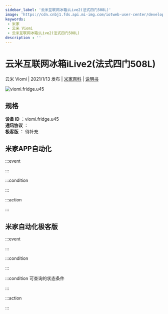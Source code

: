 ```yaml
---
sidebar_label: '云米互联网冰箱iLive2(法式四门508L)'
image: 'https://cdn.cnbj1.fds.api.mi-img.com/iotweb-user-center/developer_1679048995148cFqtWhLd.png?GalaxyAccessKeyId=AKVGLQWBOVIRQ3XLEW&Expires=9223372036854775807&Signature=aCI5/7nEwxbe+ABjW31g13yh7nk='
keywords: 
 - 米家
 - 云米 Viomi
 - 云米互联网冰箱iLive2(法式四门508L)
description : ''
---
```

# 云米互联网冰箱iLive2(法式四门508L)

云米 Viomi | 2021/1/13 发布 | [米家百科](https://home.mi.com/webapp/content/baike/product/index.html?model=viomi.fridge.u45) | [说明书](https://home.mi.com/views/introduction.html?model=viomi.fridge.u45&region=cn)

![viomi.fridge.u45](https://cdn.cnbj1.fds.api.mi-img.com/iotweb-user-center/developer_1679048995148cFqtWhLd.png?GalaxyAccessKeyId=AKVGLQWBOVIRQ3XLEW&Expires=9223372036854775807&Signature=aCI5/7nEwxbe+ABjW31g13yh7nk=)

## 规格  
> 
**设备 ID** ：viomi.fridge.u45  
**通讯协议** ：  
**极客版**  ： 待补充 


## 米家APP自动化  

:::event  

:::

:::condition  

:::

:::action   

:::

## 米家自动化极客版  

:::event  

:::

:::condition  

:::

:::condition 可查询的状态条件  

:::

:::action  

:::

        
